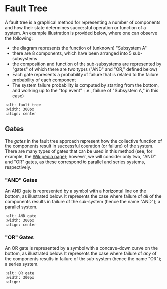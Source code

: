 # Fault Tree

A fault tree is a graphical method for representing a number of components and how their state determines successful operation or function of a system. An example illustration is provided below, where one can observe the following:

- the diagram represents the function of (unknown) "Subsystem A"
- there are 8 components, which have been arranged into 5 sub-subsystems
- the composition and function of the sub-subsystems are represented by "gates" of which there are two types ("AND" and "OR," defined below)
- Each gate represents a probability of failure that is related to the failure probability of each component
- The system failure probability is computed by starting from the bottom, and working up to the "top event" (i.e., failure of "Subsystem A," in this case)

```{image} ./figures/fault_tree_example.svg
:alt: fault tree
:width: 300px
:align: center
```

## Gates

The _gates_ in the fault tree approach represent how the collective function of the components result in successful operation (or failure) of the system. There are many types of gates that can be used in this method (see, for example, the [Wikipedia page](https://en.wikipedia.org/wiki/Fault_tree_analysis#:~:text=Fault%20tree%20analysis%20maps%20the,of%20a%20tree%20of%20logic.)); however, we will consider only two, "AND" and "OR" gates, as these correspond to parallel and series systems, respectively.

### "AND" Gates

An AND gate is represented by a symbol with a horizontal line on the bottom, as illustrated below. It represents the case where failure of _all_ of the components results in failure of the sub-system (hence the name "AND"); a parallel system.

```{image} ./figures/gate_and.jpg
:alt: AND gate
:width: 300px
:align: center
```

### "OR" Gates

An OR gate is represented by a symbol with a concave-down curve on the bottom, as illustrated below. It represents the case where failure of _any_ of the components results in failure of the sub-system (hence the name "OR"); a series system.

```{image} ./figures/gate_or.jpg
:alt: OR gate
:width: 300px
:align: 